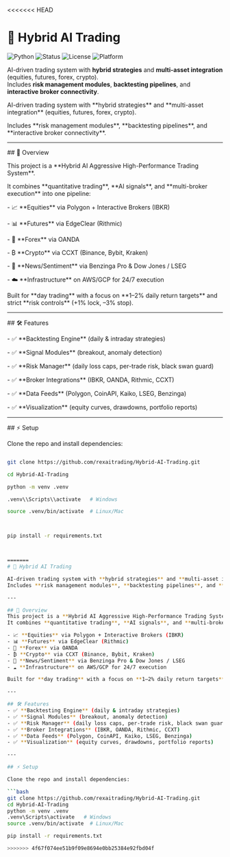 <<<<<<< HEAD

# 🚀 Hybrid AI Trading

![Python](https://img.shields.io/badge/python-3.12-blue)
![Status](https://img.shields.io/badge/status-active-success)
![License](https://img.shields.io/badge/license-private-lightgrey)
![Platform](https://img.shields.io/badge/platform-Windows%20%7C%20Linux-blue)

AI-driven trading system with **hybrid strategies** and **multi-asset integration** (equities, futures, forex, crypto).  
Includes **risk management modules**, **backtesting pipelines**, and **interactive broker connectivity**.



AI-driven trading system with \*\*hybrid strategies\*\* and \*\*multi-asset integration\*\* (equities, futures, forex, crypto).  

Includes \*\*risk management modules\*\*, \*\*backtesting pipelines\*\*, and \*\*interactive broker connectivity\*\*.



---



\## 📌 Overview

This project is a \*\*Hybrid AI Aggressive High-Performance Trading System\*\*.  

It combines \*\*quantitative trading\*\*, \*\*AI signals\*\*, and \*\*multi-broker execution\*\* into one pipeline:



\- 📈 \*\*Equities\*\* via Polygon + Interactive Brokers (IBKR)  

\- 📊 \*\*Futures\*\* via EdgeClear (Rithmic)  

\- 💱 \*\*Forex\*\* via OANDA  

\- ₿ \*\*Crypto\*\* via CCXT (Binance, Bybit, Kraken)  

\- 📰 \*\*News/Sentiment\*\* via Benzinga Pro \& Dow Jones / LSEG  

\- ☁️ \*\*Infrastructure\*\* on AWS/GCP for 24/7 execution  



Built for \*\*day trading\*\* with a focus on \*\*1–2% daily return targets\*\* and strict \*\*risk controls\*\* (+1% lock, –3% stop).



---



\## 🛠️ Features

\- ✅ \*\*Backtesting Engine\*\* (daily \& intraday strategies)  

\- ✅ \*\*Signal Modules\*\* (breakout, anomaly detection)  

\- ✅ \*\*Risk Manager\*\* (daily loss caps, per-trade risk, black swan guard)  

\- ✅ \*\*Broker Integrations\*\* (IBKR, OANDA, Rithmic, CCXT)  

\- ✅ \*\*Data Feeds\*\* (Polygon, CoinAPI, Kaiko, LSEG, Benzinga)  

\- ✅ \*\*Visualization\*\* (equity curves, drawdowns, portfolio reports)  



---



\## ⚡ Setup



Clone the repo and install dependencies:



```bash

git clone https://github.com/rexaitrading/Hybrid-AI-Trading.git

cd Hybrid-AI-Trading

python -m venv .venv

.venv\\Scripts\\activate   # Windows

source .venv/bin/activate  # Linux/Mac



pip install -r requirements.txt



=======
# 🚀 Hybrid AI Trading

AI-driven trading system with **hybrid strategies** and **multi-asset integration** (equities, futures, forex, crypto).  
Includes **risk management modules**, **backtesting pipelines**, and **interactive broker connectivity**.

---

## 📌 Overview
This project is a **Hybrid AI Aggressive High-Performance Trading System**.  
It combines **quantitative trading**, **AI signals**, and **multi-broker execution** into one pipeline:

- 📈 **Equities** via Polygon + Interactive Brokers (IBKR)  
- 📊 **Futures** via EdgeClear (Rithmic)  
- 💱 **Forex** via OANDA  
- ₿ **Crypto** via CCXT (Binance, Bybit, Kraken)  
- 📰 **News/Sentiment** via Benzinga Pro & Dow Jones / LSEG  
- ☁️ **Infrastructure** on AWS/GCP for 24/7 execution  

Built for **day trading** with a focus on **1–2% daily return targets** and strict **risk controls** (+1% lock, –3% stop).

---

## 🛠️ Features
- ✅ **Backtesting Engine** (daily & intraday strategies)  
- ✅ **Signal Modules** (breakout, anomaly detection)  
- ✅ **Risk Manager** (daily loss caps, per-trade risk, black swan guard)  
- ✅ **Broker Integrations** (IBKR, OANDA, Rithmic, CCXT)  
- ✅ **Data Feeds** (Polygon, CoinAPI, Kaiko, LSEG, Benzinga)  
- ✅ **Visualization** (equity curves, drawdowns, portfolio reports)  

---

## ⚡ Setup

Clone the repo and install dependencies:

```bash
git clone https://github.com/rexaitrading/Hybrid-AI-Trading.git
cd Hybrid-AI-Trading
python -m venv .venv
.venv\Scripts\activate   # Windows
source .venv/bin/activate  # Linux/Mac

pip install -r requirements.txt

>>>>>>> 4f67f074ee51b9f09e8694e0bb25384e92fbd04f
